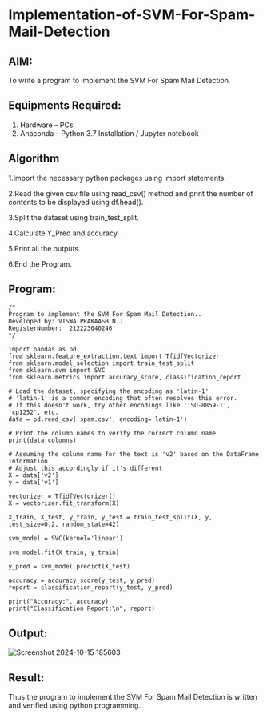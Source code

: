 # Implementation-of-SVM-For-Spam-Mail-Detection

## AIM:
To write a program to implement the SVM For Spam Mail Detection.

## Equipments Required:
1. Hardware – PCs
2. Anaconda – Python 3.7 Installation / Jupyter notebook

## Algorithm
1.Import the necessary python packages using import statements.

2.Read the given csv file using read_csv() method and print the number of contents to be displayed using df.head().

3.Split the dataset using train_test_split.

4.Calculate Y_Pred and accuracy.

5.Print all the outputs.

6.End the Program.
## Program:
```
/*
Program to implement the SVM For Spam Mail Detection..
Developed by: VISWA PRAKAASH N J
RegisterNumber:  212223040246
*/
```
```
import pandas as pd
from sklearn.feature_extraction.text import TfidfVectorizer
from sklearn.model_selection import train_test_split
from sklearn.svm import SVC
from sklearn.metrics import accuracy_score, classification_report

# Load the dataset, specifying the encoding as 'latin-1'
# 'latin-1' is a common encoding that often resolves this error.
# If this doesn't work, try other encodings like 'ISO-8859-1', 'cp1252', etc.
data = pd.read_csv('spam.csv', encoding='latin-1')

# Print the column names to verify the correct column name
print(data.columns)

# Assuming the column name for the text is 'v2' based on the DataFrame information
# Adjust this accordingly if it's different
X = data['v2']
y = data['v1']

vectorizer = TfidfVectorizer()
X = vectorizer.fit_transform(X)

X_train, X_test, y_train, y_test = train_test_split(X, y, test_size=0.2, random_state=42)

svm_model = SVC(kernel='linear')

svm_model.fit(X_train, y_train)

y_pred = svm_model.predict(X_test)

accuracy = accuracy_score(y_test, y_pred)
report = classification_report(y_test, y_pred)

print("Accuracy:", accuracy)
print("Classification Report:\n", report)
```

## Output:

![Screenshot 2024-10-15 185603](https://github.com/user-attachments/assets/20e938cc-66f7-40fa-ae3c-0356da95c16e)

## Result:
Thus the program to implement the SVM For Spam Mail Detection is written and verified using python programming.
